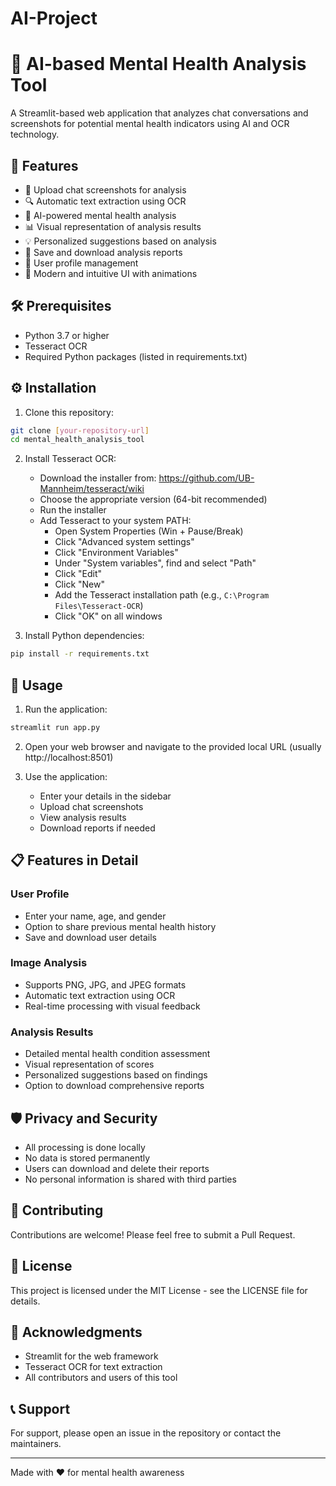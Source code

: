 # AI-Project
# 🧠 AI-based Mental Health Analysis Tool

A Streamlit-based web application that analyzes chat conversations and screenshots for potential mental health indicators using AI and OCR technology.

## 🌟 Features

- 📸 Upload chat screenshots for analysis
- 🔍 Automatic text extraction using OCR
- 🤖 AI-powered mental health analysis
- 📊 Visual representation of analysis results
- 💡 Personalized suggestions based on analysis
- 📝 Save and download analysis reports
- 👤 User profile management
- 🎨 Modern and intuitive UI with animations

## 🛠️ Prerequisites

- Python 3.7 or higher
- Tesseract OCR
- Required Python packages (listed in requirements.txt)

## ⚙️ Installation

1. Clone this repository:
```bash
git clone [your-repository-url]
cd mental_health_analysis_tool
```

2. Install Tesseract OCR:
   - Download the installer from: https://github.com/UB-Mannheim/tesseract/wiki
   - Choose the appropriate version (64-bit recommended)
   - Run the installer
   - Add Tesseract to your system PATH:
     - Open System Properties (Win + Pause/Break)
     - Click "Advanced system settings"
     - Click "Environment Variables"
     - Under "System variables", find and select "Path"
     - Click "Edit"
     - Click "New"
     - Add the Tesseract installation path (e.g., `C:\Program Files\Tesseract-OCR`)
     - Click "OK" on all windows

3. Install Python dependencies:
```bash
pip install -r requirements.txt
```

## 🚀 Usage

1. Run the application:
```bash
streamlit run app.py
```

2. Open your web browser and navigate to the provided local URL (usually http://localhost:8501)

3. Use the application:
   - Enter your details in the sidebar
   - Upload chat screenshots
   - View analysis results
   - Download reports if needed

## 📋 Features in Detail

### User Profile
- Enter your name, age, and gender
- Option to share previous mental health history
- Save and download user details

### Image Analysis
- Supports PNG, JPG, and JPEG formats
- Automatic text extraction using OCR
- Real-time processing with visual feedback

### Analysis Results
- Detailed mental health condition assessment
- Visual representation of scores
- Personalized suggestions based on findings
- Option to download comprehensive reports

## 🛡️ Privacy and Security

- All processing is done locally
- No data is stored permanently
- Users can download and delete their reports
- No personal information is shared with third parties

## 🤝 Contributing

Contributions are welcome! Please feel free to submit a Pull Request.

## 📝 License

This project is licensed under the MIT License - see the LICENSE file for details.

## 🙏 Acknowledgments

- Streamlit for the web framework
- Tesseract OCR for text extraction
- All contributors and users of this tool

## 📞 Support

For support, please open an issue in the repository or contact the maintainers.

---

Made with ❤️ for mental health awareness 
